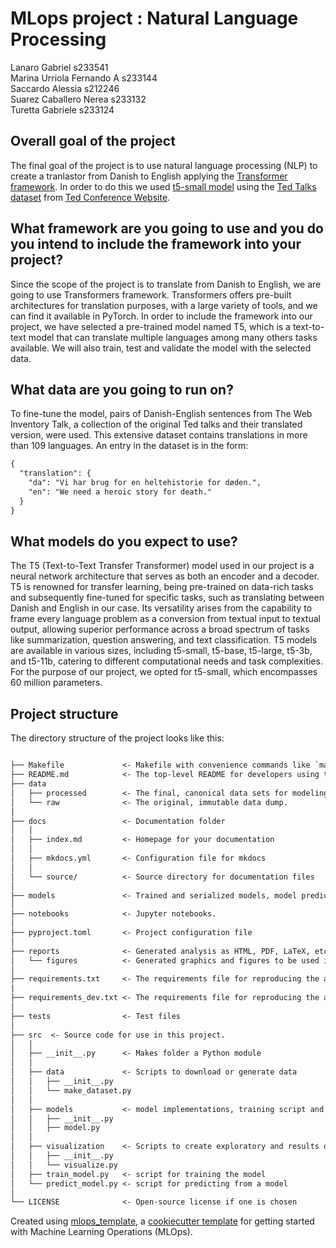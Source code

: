 # MLops project : Natural Language Processing 
Lanaro Gabriel s233541  
Marina Urriola Fernando A s233144  
Saccardo Alessia s212246  
Suarez Caballero Nerea s233132  
Turetta Gabriele s233124  


## Overall goal of the project

The final goal of the project is to use natural language processing (NLP) 
to create a tranlastor from Danish to English applying the [Transformer framework](https://huggingface.co/docs/transformers/index). 
In order to do this we used [t5-small model](https://huggingface.co/t5-small) using the 
[Ted Talks dataset](https://huggingface.co/datasets/ted_talks_iwslt) from [Ted Conference Website](https://ted.com).

## What framework are you going to use and you do you intend to include the framework into your project?
Since the scope of the project is to translate from Danish to English, we are going to use Transformers framework. Transformers offers pre-built architectures for translation purposes, with a large variety of tools, and we can find it available in PyTorch.
In order to include the framework into our project, we have selected a pre-trained model named T5, which is a text-to-text model that can translate multiple languages among many others tasks available. We will also train, test and validate the model with the selected data.


## What data are you going to run on?

To fine-tune the model, pairs of Danish-English sentences from The Web Inventory Talk, a collection of the original Ted talks and their translated version, were used. This extensive dataset contains translations in more than 109 languages. An entry in the dataset is in the form:

```txt
{
  "translation": {
    "da": "Vi har brug for en heltehistorie for døden.",
    "en": "We need a heroic story for death."
  }
}
```


## What models do you expect to use?

The T5 (Text-to-Text Transfer Transformer) model used in our project is a neural network architecture that serves as both an encoder and a decoder. T5 is renowned for transfer learning, being pre-trained on data-rich tasks and subsequently fine-tuned for specific tasks, such as translating between Danish and English in our case. Its versatility arises from the capability to frame every language problem as a conversion from textual input to textual output, allowing superior performance across a broad spectrum of tasks like summarization, question answering, and text classification. T5 models are available in various sizes, including t5-small, t5-base, t5-large, t5-3b, and t5-11b, catering to different computational needs and task complexities. For the purpose of our project, we opted for t5-small, which encompasses 60 million parameters.



## Project structure

The directory structure of the project looks like this:

```txt

├── Makefile             <- Makefile with convenience commands like `make data` or `make train`
├── README.md            <- The top-level README for developers using this project.
├── data
│   ├── processed        <- The final, canonical data sets for modeling.
│   └── raw              <- The original, immutable data dump.
│
├── docs                 <- Documentation folder
│   │
│   ├── index.md         <- Homepage for your documentation
│   │
│   ├── mkdocs.yml       <- Configuration file for mkdocs
│   │
│   └── source/          <- Source directory for documentation files
│
├── models               <- Trained and serialized models, model predictions, or model summaries
│
├── notebooks            <- Jupyter notebooks.
│
├── pyproject.toml       <- Project configuration file
│
├── reports              <- Generated analysis as HTML, PDF, LaTeX, etc.
│   └── figures          <- Generated graphics and figures to be used in reporting
│
├── requirements.txt     <- The requirements file for reproducing the analysis environment
|
├── requirements_dev.txt <- The requirements file for reproducing the analysis environment
│
├── tests                <- Test files
│
├── src  <- Source code for use in this project.
│   │
│   ├── __init__.py      <- Makes folder a Python module
│   │
│   ├── data             <- Scripts to download or generate data
│   │   ├── __init__.py
│   │   └── make_dataset.py
│   │
│   ├── models           <- model implementations, training script and prediction script
│   │   ├── __init__.py
│   │   ├── model.py
│   │
│   ├── visualization    <- Scripts to create exploratory and results oriented visualizations
│   │   ├── __init__.py
│   │   └── visualize.py
│   ├── train_model.py   <- script for training the model
│   └── predict_model.py <- script for predicting from a model
│
└── LICENSE              <- Open-source license if one is chosen
```

Created using [mlops_template](https://github.com/SkafteNicki/mlops_template),
a [cookiecutter template](https://github.com/cookiecutter/cookiecutter) for getting
started with Machine Learning Operations (MLOps).
